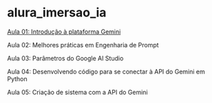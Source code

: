 # alura_imersao_ia

[Aula 01: Introdução à plataforma Gemini](alura_imersao_ia/aula_01.md)

Aula 02:
Melhores práticas em Engenharia de Prompt

Aula 03:
Parâmetros do Google AI Studio

Aula 04:
Desenvolvendo código para se conectar à API do Gemini em Python

Aula 05:
Criação de sistema com a API do Gemini
